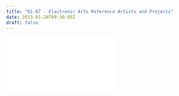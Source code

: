 ```yaml
---
title: "01.07 - Electronic Arts Reference Artists and Projects"
date: 2023-01-20T09:30:00Z
draft: false
---
```


![Link to included file content](../../../../electronics/electronics-arts-artists-and-projects.md)
